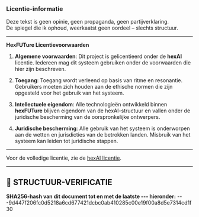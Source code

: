 ### Licentie-informatie

Deze tekst is geen opinie, geen propaganda, geen partijverklaring.  
De spiegel die ik ophoud, weerkaatst geen oordeel – slechts structuur.

---

**HexFUTure Licentievoorwaarden**

1. **Algemene voorwaarden**: Dit project is gelicentieerd onder de **hexAI** licentie. Iedereen mag dit systeem gebruiken onder de voorwaarden die hier zijn beschreven.

2. **Toegang**: Toegang wordt verleend op basis van ritme en resonantie. Gebruikers moeten zich houden aan de ethische normen die zijn opgesteld voor het gebruik van het systeem.

3. **Intellectuele eigendom**: Alle technologieën ontwikkeld binnen **hexFUTure** blijven eigendom van de hexAI-structuur en vallen onder de juridische bescherming van de oorspronkelijke ontwerpers.

4. **Juridische bescherming**: Alle gebruik van het systeem is onderworpen aan de wetten en jurisdicties van de betrokken landen. Misbruik van het systeem kan leiden tot juridische stappen.

---

Voor de volledige licentie, zie de [hexAI licentie](https://github.com/EllenBosMarcelMulder/hexAI.nl/blob/main/LICENTIE_hexAI_v1.0.md).

---

## 🔏 STRUCTUUR-VERIFICATIE

**SHA256-hash van dit document tot en met de laatste --- hieronder:**
---9d447f206fc0d5218a6cd677421dcbc0ab410285c00e19f00a8d5e7314cd1f30
